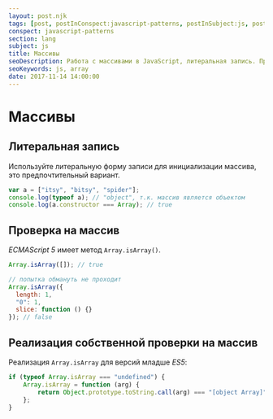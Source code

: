 ```yaml
---
layout: post.njk
tags: [post, postInConspect:javascript-patterns, postInSubject:js, postInSection:lang]
conspect: javascript-patterns
section: lang
subject: js
title: Массивы
seoDescription: Работа с массивами в JavaScript, литеральная запись. Проверка на массив в ES5. Реализация собственной проверки является ли объект массивом.
seoKeywords: js, array
date: 2017-11-14 14:00:00
---
```

# Массивы

## Литеральная запись

Используйте литеральную форму записи для инициализации массива, это предпочтительный вариант.

```js
var a = ["itsy", "bitsy", "spider"];
console.log(typeof a); // "object", т.к. массив является объектом
console.log(a.constructor === Array); // true
```

## Проверка на массив

*ECMAScript 5* имеет метод `Array.isArray()`.

```js
Array.isArray([]); // true

// попытка обмануть не проходит
Array.isArray({
  length: 1,
  "0": 1,
  slice: function () {}
}); // false
```

## Реализация собственной проверки на массив

Реализация `Array.isArray` для версий младше *ES5*:

```js
if (typeof Array.isArray === "undefined") {
    Array.isArray = function (arg) {
        return Object.prototype.toString.call(arg) === "[object Array]";
    };
}
```